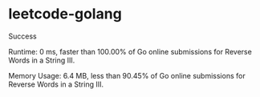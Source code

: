 # leetcode-golang

Success

Runtime: 0 ms, faster than 100.00% of Go online submissions for Reverse Words in a String III.

Memory Usage: 6.4 MB, less than 90.45% of Go online submissions for Reverse Words in a String III.
